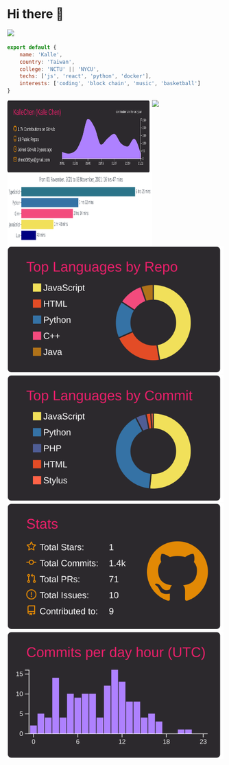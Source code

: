 # Hi there 👋

![](https://komarev.com/ghpvc/?username=kallechen)

```js
export default {
    name: 'Kalle',
    country: 'Taiwan',
    college: 'NCTU' || 'NYCU',
    techs: ['js', 'react', 'python', 'docker'],
    interests: ['coding', 'block chain', 'music', 'basketball']
}
```
<img  width='67%' align='left' height='170' src='./profile-summary-card-output/monokai/0-profile-details.svg'/> 
<img  width='67%' align='left' height='170' src='./images/stat.svg'/>  
<img  width ='30%' src='https://spotify-github-profile.vercel.app/api/view?uid=chen1082yo&cover_image=true&theme=default'>

[![](./profile-summary-card-output/monokai/1-repos-per-language.svg)](https://github.com/vn7n24fzkq/github-profile-summary-cards) [![](./profile-summary-card-output/monokai/2-most-commit-language.svg)](https://github.com/vn7n24fzkq/github-profile-summary-cards)
[![](./profile-summary-card-output/monokai/3-stats.svg)](https://github.com/vn7n24fzkq/github-profile-summary-cards) [![](./profile-summary-card-output/monokai/4-productive-time.svg)](https://github.com/vn7n24fzkq/github-profile-summary-cards)
